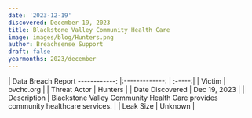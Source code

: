 ```yaml
---
date: '2023-12-19'
discovered: December 19, 2023
title: Blackstone Valley Community Health Care
image: images/blog/Hunters.png
author: Breachsense Support
draft: false
yearmonths: 2023/december
---
```



| Data Breach Report
------------:     |:-------------:    | :-----:|
| Victim      | bvchc.org      | 
| Threat Actor      | Hunters      | 
| Date Discovered      | Dec 19, 2023      | 
| Description      | Blackstone Valley Community Health Care provides community healthcare services.      | 
| Leak Size      | Unknown      | 

